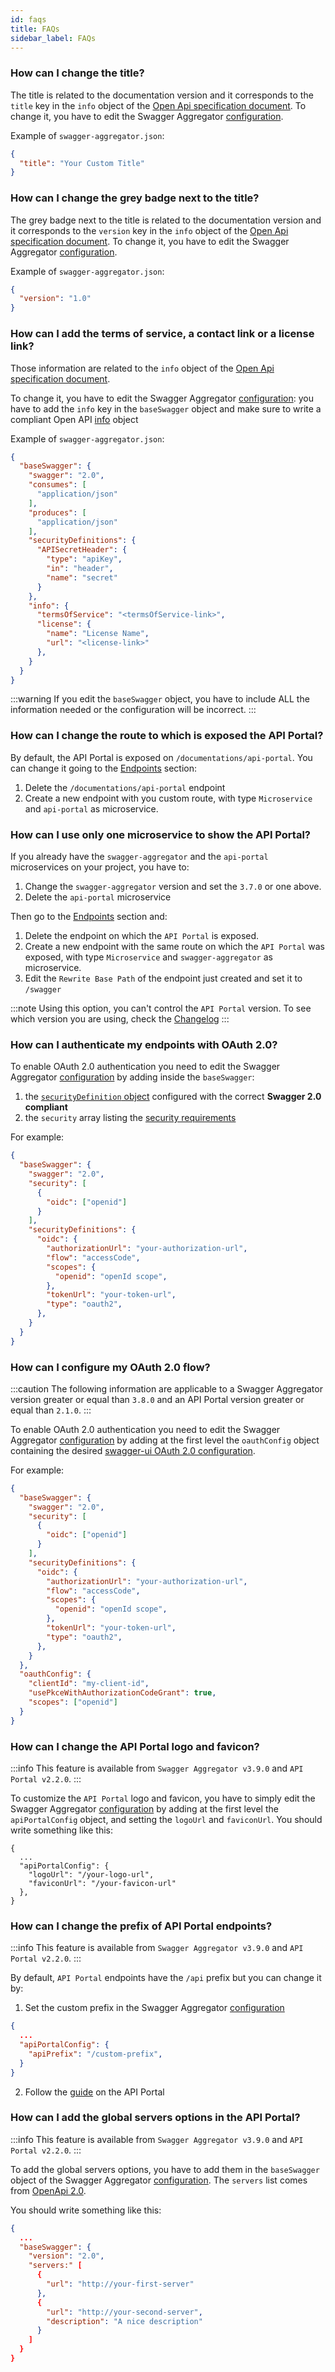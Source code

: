 ```yaml
---
id: faqs
title: FAQs
sidebar_label: FAQs
---
```




### How can I change the title?

The title is related to the documentation version and it corresponds to the `title` key in the `info` object of the [Open Api specification document](https://swagger.io/resources/open-api/).
To change it, you have to edit the Swagger Aggregator [configuration](/development_suite/api-console/advanced-section/swagger-aggregator/configuration.md).

Example of `swagger-aggregator.json`:

```json
{
  "title": "Your Custom Title"
}
```

### How can I change the grey badge next to the title?

The grey badge next to the title is related to the documentation version and it corresponds to the `version` key in the `info` object of the [Open Api specification document](https://swagger.io/resources/open-api/). To change it, you have to edit the Swagger Aggregator [configuration](/development_suite/api-console/advanced-section/swagger-aggregator/configuration.md).

Example of `swagger-aggregator.json`:

```json
{
  "version": "1.0"
}
```

### How can I add the terms of service, a contact link or a license link?

Those information are related to the `info` object of the [Open Api specification document](https://swagger.io/resources/open-api/).

To change it, you have to edit the Swagger Aggregator [configuration](/development_suite/api-console/advanced-section/swagger-aggregator/configuration.md): you have to add the `info` key in the `baseSwagger` object and make sure to write a compliant Open API [info](https://github.com/OAI/OpenAPI-Specification/blob/main/versions/3.0.0.md#info-object) object

Example of `swagger-aggregator.json`:

```json
{
  "baseSwagger": {
    "swagger": "2.0",
    "consumes": [
      "application/json"
    ],
    "produces": [
      "application/json"
    ],
    "securityDefinitions": {
      "APISecretHeader": {
        "type": "apiKey",
        "in": "header",
        "name": "secret"
      }
    },
    "info": {
      "termsOfService": "<termsOfService-link>",
      "license": {
        "name": "License Name",
        "url": "<license-link>"
      },
    }
  }
}
```

:::warning
If you edit the `baseSwagger` object, you have to include ALL the information needed or the configuration will be incorrect.
:::

### How can I change the route to which is exposed the API Portal?

By default, the API Portal is exposed on `/documentations/api-portal`. You can change it going to the [Endpoints](/development_suite/api-console/api-design/endpoints.md) section:
1. Delete the `/documentations/api-portal` endpoint
2. Create a new endpoint with you custom route, with type `Microservice` and `api-portal` as microservice.

### How can I use only one microservice to show the API Portal?

If you already have the `swagger-aggregator` and the `api-portal` microservices on your project, you have to:

1. Change the `swagger-aggregator` version and set the `3.7.0` or one above.
2. Delete the `api-portal` microservice

Then go to the [Endpoints](/development_suite/api-console/api-design/endpoints.md) section and:

1. Delete the endpoint on which the `API Portal` is exposed.
2. Create a new endpoint with the same route on which the `API Portal` was exposed, with type `Microservice` and `swagger-aggregator` as microservice.
3. Edit the `Rewrite Base Path` of the endpoint just created and set it to `/swagger`

:::note
Using this option, you can't control the `API Portal` version. To see which version you are using, check the [Changelog](/runtime_suite/swagger-aggregator/changelog.md)
:::

### How can I authenticate my endpoints with OAuth 2.0?

To enable OAuth 2.0 authentication you need to edit the Swagger Aggregator [configuration](/development_suite/api-console/advanced-section/swagger-aggregator/configuration.md) by adding inside the `baseSwagger`:

1. the [`securityDefinition` object](https://github.com/OAI/OpenAPI-Specification/blob/main/versions/2.0.md#security-definitions-object) configured with the correct **Swagger 2.0 compliant**
2. the `security` array listing the [security requirements](https://github.com/OAI/OpenAPI-Specification/blob/main/versions/2.0.md#security-requirement-object)

For example:
```json
{
  "baseSwagger": {
    "swagger": "2.0",
    "security": [
      { 
        "oidc": ["openid"]
      }
    ],
    "securityDefinitions": {
      "oidc": {
        "authorizationUrl": "your-authorization-url",
        "flow": "accessCode",
        "scopes": {
          "openid": "openId scope",
        },
        "tokenUrl": "your-token-url",
        "type": "oauth2",
      },
    }
  }
}
```

### How can I configure my OAuth 2.0 flow?

:::caution
The following information are applicable to a Swagger Aggregator version greater or equal than `3.8.0` and an API Portal version greater or equal than `2.1.0`.
:::

To enable OAuth 2.0 authentication you need to edit the Swagger Aggregator [configuration](/development_suite/api-console/advanced-section/swagger-aggregator/configuration.md) by adding at the first level the `oauthConfig` object containing the desired [swagger-ui OAuth 2.0 configuration](https://github.com/swagger-api/swagger-ui/blob/master/docs/usage/oauth2.md).

For example:
```json
{
  "baseSwagger": {
    "swagger": "2.0",
    "security": [
      { 
        "oidc": ["openid"]
      }
    ],
    "securityDefinitions": {
      "oidc": {
        "authorizationUrl": "your-authorization-url",
        "flow": "accessCode",
        "scopes": {
          "openid": "openId scope",
        },
        "tokenUrl": "your-token-url",
        "type": "oauth2",
      },
    }
  },
  "oauthConfig": {
    "clientId": "my-client-id",
    "usePkceWithAuthorizationCodeGrant": true,
    "scopes": ["openid"]
  }
}
```

### How can I change the API Portal logo and favicon?

:::info
This feature is available from `Swagger Aggregator v3.9.0` and `API Portal v2.2.0`.
:::

To customize the `API Portal` logo and favicon, you have to simply edit the Swagger Aggregator [configuration](/development_suite/api-console/advanced-section/swagger-aggregator/configuration.md) by adding at the first level the `apiPortalConfig` object, and setting the `logoUrl` and `faviconUrl`. You should write something like this:
  ```
  {
    ...
    "apiPortalConfig": {
      "logoUrl": "/your-logo-url",
      "faviconUrl": "/your-favicon-url"
    },
  }
  ```

### How can I change the prefix of API Portal endpoints?

:::info
This feature is available from `Swagger Aggregator v3.9.0` and `API Portal v2.2.0`.
:::

By default, `API Portal` endpoints have the `/api` prefix but you can change it by:
1. Set the custom prefix in the Swagger Aggregator [configuration](/development_suite/api-console/advanced-section/swagger-aggregator/configuration.md)
```json
{
  ...
  "apiPortalConfig": {
    "apiPrefix": "/custom-prefix",
  }
}
```
2. Follow the [guide](/runtime_suite/api-portal/20_configuration.md#reroute-endpoints-on-a-custom-endpoint) on the API Portal

### How can I add the global servers options in the API Portal?

:::info
This feature is available from `Swagger Aggregator v3.9.0` and `API Portal v2.2.0`.
:::

To add the global servers options, you have to add them in the `baseSwagger` object of the Swagger Aggregator [configuration](/development_suite/api-console/advanced-section/swagger-aggregator/configuration.md).
The `servers` list comes from [OpenApi 2.0](https://swagger.io/specification/v2/).

You should write something like this:
```json
{
  ...
  "baseSwagger": {
    "version": "2.0",
    "servers:" [
      {
        "url": "http://your-first-server"
      },
      {
        "url": "http://your-second-server",
        "description": "A nice description"
      }
    ]
  }
}
```
